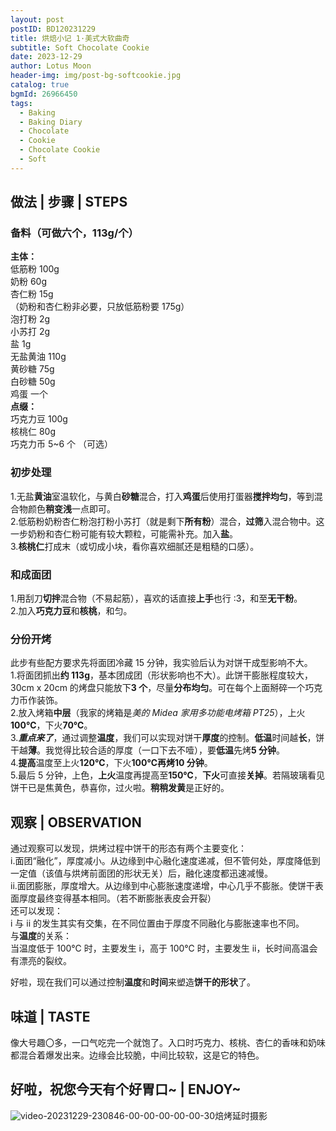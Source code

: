 ```yaml
---
layout: post
postID: BD120231229
title: 烘焙小记 1·美式大软曲奇
subtitle: Soft Chocolate Cookie
date: 2023-12-29
author: Lotus Moon
header-img: img/post-bg-softcookie.jpg
catalog: true
bgmId: 26966450
tags:
  - Baking
  - Baking Diary
  - Chocolate
  - Cookie
  - Chocolate Cookie
  - Soft
---
```


## 做法 | 步骤 | STEPS

### 备料（可做六个，113g/个）

**主体：**  
低筋粉 100g  
奶粉 60g  
杏仁粉 15g  
（奶粉和杏仁粉非必要，只放低筋粉要 175g）  
泡打粉 2g  
小苏打 2g  
盐 1g  
无盐黄油 110g  
黄砂糖 75g  
白砂糖 50g  
鸡蛋 一个  
**点缀：**  
巧克力豆 100g  
核桃仁 80g  
巧克力币 5~6 个 （可选）

### 初步处理

1.无盐**黄油**室温软化，与黄白**砂糖**混合，打入**鸡蛋**后使用打蛋器**搅拌均匀**，等到混合物颜色**稍变浅**一点即可。  
2.低筋粉奶粉杏仁粉泡打粉小苏打（就是剩下**所有粉**）混合，**过筛**入混合物中。这一步奶粉和杏仁粉可能有较大颗粒，可能需补充。加入**盐**。  
3.**核桃仁**打成末（或切成小块，看你喜欢细腻还是粗糙的口感）。

### 和成面团

1.用刮刀**切拌**混合物（不易起筋），喜欢的话直接**上手**也行 :3，和至**无干粉**。  
2.加入**巧克力豆**和**核桃**，和匀。

### 分份开烤

<span class="text-muted">此步有些配方要求先将面团冷藏 15 分钟，我实验后认为对饼干成型影响不大。</span>  
1.将面团抓出**约 113g**，基本团成团（形状影响也不大）。此饼干膨胀程度较大，30cm x 20cm 的烤盘只能放下**3 个**，尽量**分布均匀**。可在每个上面掰碎一个巧克力币作装饰。  
2.放入烤箱**中层**（我家的烤箱是*美的 Midea 家用多功能电烤箱 PT25*），上火**100℃**，下火**70℃**。  
3.**_重点来了_**，通过调整**温度**，我们可以实现对饼干**厚度**的控制。**低温**时间越**长**，饼干越**薄**。我觉得比较合适的厚度（一口下去不噎），要**低温**先烤**5 分钟**。  
4.**提高**温度至上火**120℃**，下火**100℃**再烤**10 分钟**。  
5.最后 5 分钟，上色，**上火**温度再提高至**150℃**，**下火**可直接**关掉**。若隔玻璃看见饼干已是焦黄色，恭喜你，过火啦。**稍稍发黄**是正好的。

## 观察 | OBSERVATION

通过观察可以发现，烘烤过程中饼干的形态有两个主要变化：  
i.面团“融化”，厚度减小。从边缘到中心融化速度递减，但不管何处，厚度降低到一定值（该值与烘烤前面团的形状无关）后，融化速度都迅速减慢。  
ii.面团膨胀，厚度增大。从边缘到中心膨胀速度递增，中心几乎不膨胀。使饼干表面厚度最终变得基本相同。（若不断膨胀表皮会开裂）  
还可以发现：  
i 与 ii 的发生其实有交集，在不同位置由于厚度不同融化与膨胀速率也不同。  
与**温度**的关系：  
当温度低于 100℃ 时，主要发生 i，高于 100℃ 时，主要发生 ii，长时间高温会有漂亮的裂纹。

好啦，现在我们可以通过控制**温度**和**时间**来塑造**饼干的形状**了。

## 味道 | TASTE

像大号趣〇多，一口气吃完一个就饱了。入口时巧克力、核桃、杏仁的香味和奶味都混合着爆发出来。边缘会比较脆，中间比较软，这是它的特色。

## 好啦，祝您今天有个好胃口~ | ENJOY~

<div><img src="https://cdn.jsdelivr.net/gh/lotus-moon-0/Baking-GIF/video_20231229_230846%2000_00_00-00_00_30.gif" alt="video-20231229-230846-00-00-00-00-00-30" border="0"><span class="img-caption text-muted">焙烤延时摄影</span></div>
